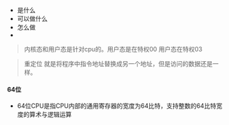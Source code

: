 
- 是什么
- 可以做什么
- 怎么做
- 

> 内核态和用户态是针对cpu的。用户态是在特权00  用户态在特权03

> 重定位 就是将程序中指令地址替换成另一个地址，但是访问的数据还是一样。


#### 64位

- 64位CPU是指CPU内部的通用寄存器的宽度为64比特，支持整数的64比特宽度的算术与逻辑运算